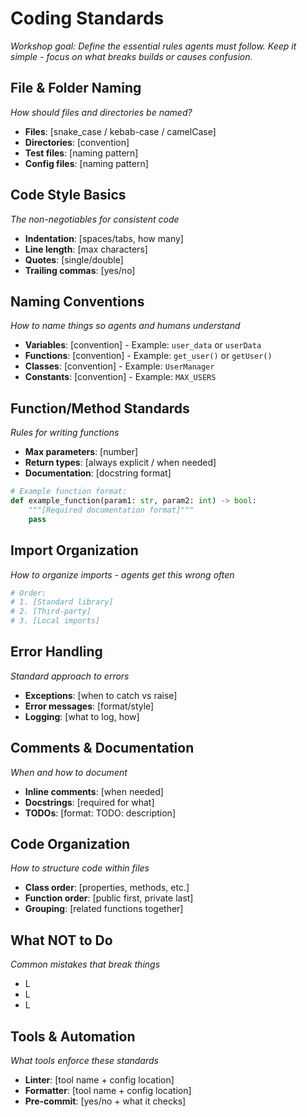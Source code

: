 # Coding Standards

_Workshop goal: Define the essential rules agents must follow. Keep it simple - focus on what breaks builds or causes confusion._

## File & Folder Naming

_How should files and directories be named?_

- **Files**: [snake_case / kebab-case / camelCase]
- **Directories**: [convention]
- **Test files**: [naming pattern]
- **Config files**: [naming pattern]

## Code Style Basics

_The non-negotiables for consistent code_

- **Indentation**: [spaces/tabs, how many]
- **Line length**: [max characters]
- **Quotes**: [single/double]
- **Trailing commas**: [yes/no]

## Naming Conventions

_How to name things so agents and humans understand_

- **Variables**: [convention] - Example: `user_data` or `userData`
- **Functions**: [convention] - Example: `get_user()` or `getUser()`
- **Classes**: [convention] - Example: `UserManager`
- **Constants**: [convention] - Example: `MAX_USERS`

## Function/Method Standards

_Rules for writing functions_

- **Max parameters**: [number]
- **Return types**: [always explicit / when needed]
- **Documentation**: [docstring format]

```python
# Example function format:
def example_function(param1: str, param2: int) -> bool:
    """[Required documentation format]"""
    pass
```

## Import Organization

_How to organize imports - agents get this wrong often_

```python
# Order:
# 1. [Standard library]
# 2. [Third-party]
# 3. [Local imports]
```

## Error Handling

_Standard approach to errors_

- **Exceptions**: [when to catch vs raise]
- **Error messages**: [format/style]
- **Logging**: [what to log, how]

## Comments & Documentation

_When and how to document_

- **Inline comments**: [when needed]
- **Docstrings**: [required for what]
- **TODOs**: [format: TODO: description]

## Code Organization

_How to structure code within files_

- **Class order**: [properties, methods, etc.]
- **Function order**: [public first, private last]
- **Grouping**: [related functions together]

## What NOT to Do

_Common mistakes that break things_

- L
- L
- L

## Tools & Automation

_What tools enforce these standards_

- **Linter**: [tool name + config location]
- **Formatter**: [tool name + config location]
- **Pre-commit**: [yes/no + what it checks]
